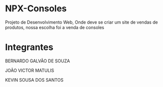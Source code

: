 # NPX-Consoles
Projeto de Desenvolvimento Web, Onde deve se criar um site de vendas de produtos, nossa escolha foi a venda de consoles

# Integrantes
BERNARDO GALVÃO DE SOUZA

JOÃO VICTOR MATULIS

KEVIN SOUSA DOS SANTOS
